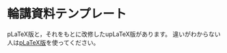 # 輪講資料テンプレート
pLaTeX版と，それをもとに改修したupLaTeX版があります。
違いがわからない人は[pLaTeX版](https://github.com/yamaoka-kitaguchi-lab/tex/tree/master/seminar-material/platex)を使ってください。

